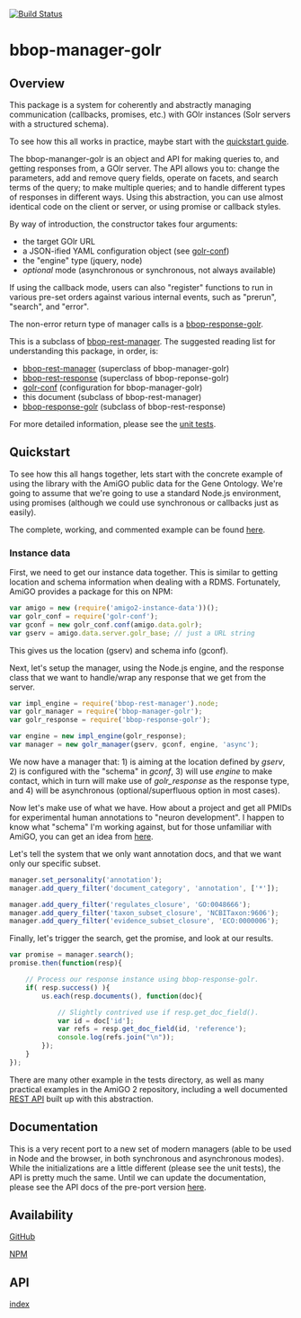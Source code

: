 [![Build Status](https://travis-ci.org/berkeleybop/bbop-manager-golr.svg)](https://travis-ci.org/berkeleybop/bbop-manager-golr)

# bbop-manager-golr

## Overview

This package is a system for coherently and abstractly managing
communication (callbacks, promises, etc.) with GOlr instances (Solr
servers with a structured schema).

To see how this all works in practice, maybe start with the
[quickstart guide](#quickstart).

The bbop-mananger-golr is an object and API for making queries to, and
getting responses from, a GOlr server. The API allows you to: change
the parameters, add and remove query fields, operate on facets, and
search terms of the query; to make multiple queries; and to handle
different types of responses in different ways. Using this
abstraction, you can use almost identical code on the client or
server, or using promise or callback styles.

By way of introduction, the constructor takes four arguments:

* the target GOlr URL
* a JSON-ified YAML configuration object (see [golr-conf](https://github.com/berkeleybop/golr-conf))
* the "engine" type (jquery, node)
* _optional_ mode (asynchronous or synchronous, not always available)

If using the callback mode, users can also "register" functions to run
in various pre-set orders against various internal events, such as
"prerun", "search", and "error".

The non-error return type of manager calls is a [bbop-response-golr](https://github.com/berkeleybop/bbop-response-golr).

This is a subclass of [bbop-rest-manager](https://github.com/berkeleybop/bbop-rest-manager). The suggested reading list for understanding this package, in order, is:

* [bbop-rest-manager](https://github.com/berkeleybop/bbop-rest-manager) (superclass of bbop-manager-golr)
* [bbop-rest-response](https://github.com/berkeleybop/bbop-rest-response) (superclass of bbop-reponse-golr)
* [golr-conf](https://github.com/berkeleybop/golr-conf) (configuration for bbop-manager-golr)
* this document (subclass of bbop-rest-manager)
* [bbop-response-golr](https://github.com/berkeleybop/bbop-response-golr) (subclass of bbop-rest-response)

For more detailed information, please see
the [unit tests](https://github.com/berkeleybop/bbop-manager-golr/tree/master/tests).

## Quickstart

To see how this all hangs together, lets start with the concrete
example of using the library with the AmiGO public data for the Gene
Ontology. We're going to assume that we're going to use a standard
Node.js environment, using promises (although we could use synchronous
or callbacks just as easily).

The complete, working, and commented example can be found [here](https://github.com/geneontology/amigo/blob/master/scripts/amigo-data-demo-02.js).

### Instance data

First, we need to get our instance data together. This is similar to
getting location and schema information when dealing with a RDMS. Fortunately, AmiGO provides a package for this on NPM:

```javascript
var amigo = new (require('amigo2-instance-data'))();
var golr_conf = require('golr-conf');
var gconf = new golr_conf.conf(amigo.data.golr);
var gserv = amigo.data.server.golr_base; // just a URL string
```

This gives us the location (gserv) and schema info (gconf).

Next, let's setup the manager, using the Node.js engine, and the response class that we want to handle/wrap any response that we get from the server.

```javascript
var impl_engine = require('bbop-rest-manager').node;
var golr_manager = require('bbop-manager-golr');
var golr_response = require('bbop-response-golr');

var engine = new impl_engine(golr_response);
var manager = new golr_manager(gserv, gconf, engine, 'async');
```

We now have a manager that: 1) is aiming at the location defined by
_gserv_, 2) is configured with the "schema" in _gconf_, 3) will use
_engine_ to make contact, which in turn will make use of
_golr\_response_ as the response type, and 4) will be asynchronous
(optional/superfluous option in most cases).

Now let's make use of what we have. How about a project and get all
PMIDs for experimental human annotations to "neuron development". I
happen to know what "schema" I'm working against, but for those
unfamiliar with AmiGO, you can get an idea from
[here](http://amigo.geneontology.org/amigo/schema_details).

Let's tell the system that we only want annotation docs, and that we
want only our specific subset.

```javascript
manager.set_personality('annotation');
manager.add_query_filter('document_category', 'annotation', ['*']);

manager.add_query_filter('regulates_closure', 'GO:0048666');
manager.add_query_filter('taxon_subset_closure', 'NCBITaxon:9606');
manager.add_query_filter('evidence_subset_closure', 'ECO:0000006');
```

Finally, let's trigger the search, get the promise, and look at our
results.

```javascript
var promise = manager.search();
promise.then(function(resp){

    // Process our response instance using bbop-response-golr.
    if( resp.success() ){
        us.each(resp.documents(), function(doc){

            // Slightly contrived use if resp.get_doc_field().
            var id = doc['id'];
            var refs = resp.get_doc_field(id, 'reference');
            console.log(refs.join("\n"));
        });
    }
});
```

There are many other example in the tests directory, as well as many
practical examples in the AmiGO 2 repository, including a well
documented
[REST API](https://github.com/geneontology/amigo/blob/master/bin/amigo.js)
built up with this abstraction.

## Documentation

This is a very recent port to a new set of modern managers (able to be
used in Node and the browser, in both synchronous and asynchronous
modes). While the initializations are a little different (please see
the unit tests), the API is pretty much the same. Until we can update
the documentation, please see the API docs of the pre-port version
[here](https://github.com/berkeleybop/bbop-js).

## Availability

[GitHub](https://github.com/berkeleybop/bbop-manager-golr)

[NPM](https://www.npmjs.com/package/bbop-manager-golr)

## API

[index](https://berkeleybop.github.io/bbop-manager-golr/doc/index.html)
